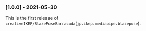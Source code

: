 ### [1.0.0] - 2021-05-30
This is the first release of `creativeIKEP/BlazePoseBarracuda`(`jp.ikep.mediapipe.blazepose`).
